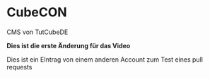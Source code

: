 # CubeCON

CMS von TutCubeDE

**Dies ist die erste Änderung für das Video**

Dies ist ein EIntrag von einem anderen Account zum Test eines pull requests
